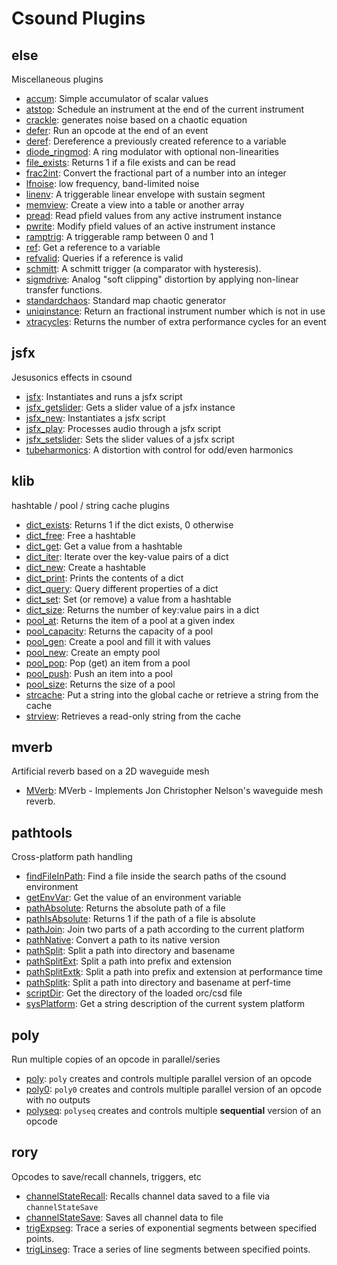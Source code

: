 # Csound Plugins

## else

Miscellaneous plugins

  * [accum](opcodes/accum.md): Simple accumulator of scalar values
  * [atstop](opcodes/atstop.md): Schedule an instrument at the end of the current instrument
  * [crackle](opcodes/crackle.md): generates noise based on a chaotic equation
  * [defer](opcodes/defer.md): Run an opcode at the end of an event
  * [deref](opcodes/deref.md): Dereference a previously created reference to a variable
  * [diode_ringmod](opcodes/diode_ringmod.md): A ring modulator with optional non-linearities
  * [file_exists](opcodes/file_exists.md): Returns 1 if a file exists and can be read
  * [frac2int](opcodes/frac2int.md): Convert the fractional part of a number into an integer
  * [lfnoise](opcodes/lfnoise.md): low frequency, band-limited noise
  * [linenv](opcodes/linenv.md): A triggerable linear envelope with sustain segment
  * [memview](opcodes/memview.md): Create a view into a table or another array
  * [pread](opcodes/pread.md): Read pfield values from any active instrument instance
  * [pwrite](opcodes/pwrite.md): Modify pfield values of an active instrument instance
  * [ramptrig](opcodes/ramptrig.md): A triggerable ramp between 0 and 1
  * [ref](opcodes/ref.md): Get a reference to a variable
  * [refvalid](opcodes/refvalid.md): Queries if a reference is valid
  * [schmitt](opcodes/schmitt.md): A schmitt trigger (a comparator with hysteresis).
  * [sigmdrive](opcodes/sigmdrive.md): Analog "soft clipping" distortion by applying non-linear transfer functions.
  * [standardchaos](opcodes/standardchaos.md): Standard map chaotic generator
  * [uniqinstance](opcodes/uniqinstance.md): Return an fractional instrument number which is not in use
  * [xtracycles](opcodes/xtracycles.md): Returns the number of extra performance cycles for an event

## jsfx

Jesusonics effects in csound

  * [jsfx](opcodes/jsfx.md): Instantiates and runs a jsfx script
  * [jsfx_getslider](opcodes/jsfx_getslider.md): Gets a slider value of a jsfx instance
  * [jsfx_new](opcodes/jsfx_new.md): Instantiates a jsfx script
  * [jsfx_play](opcodes/jsfx_play.md): Processes audio through a jsfx script
  * [jsfx_setslider](opcodes/jsfx_setslider.md): Sets the slider values of a jsfx script
  * [tubeharmonics](opcodes/tubeharmonics.md): A distortion with control for odd/even harmonics

## klib

hashtable / pool / string cache plugins

  * [dict_exists](opcodes/dict_exists.md): Returns 1 if the dict exists, 0 otherwise
  * [dict_free](opcodes/dict_free.md): Free a hashtable
  * [dict_get](opcodes/dict_get.md): Get a value from a hashtable
  * [dict_iter](opcodes/dict_iter.md): Iterate over the key-value pairs of a dict
  * [dict_new](opcodes/dict_new.md): Create a hashtable
  * [dict_print](opcodes/dict_print.md): Prints the contents of a dict
  * [dict_query](opcodes/dict_query.md): Query different properties of a dict
  * [dict_set](opcodes/dict_set.md): Set (or remove) a value from a hashtable
  * [dict_size](opcodes/dict_size.md): Returns the number of key:value pairs in a dict
  * [pool_at](opcodes/pool_at.md): Returns the item of a pool at a given index
  * [pool_capacity](opcodes/pool_capacity.md): Returns the capacity of a pool
  * [pool_gen](opcodes/pool_gen.md): Create a pool and fill it with values
  * [pool_new](opcodes/pool_new.md): Create an empty  pool
  * [pool_pop](opcodes/pool_pop.md): Pop (get) an item from a pool
  * [pool_push](opcodes/pool_push.md): Push an item into a pool
  * [pool_size](opcodes/pool_size.md): Returns the size of a pool
  * [strcache](opcodes/strcache.md): Put a string into the global cache or retrieve a string from the cache
  * [strview](opcodes/strview.md): Retrieves a read-only string from the cache

## mverb

Artificial reverb based on a 2D waveguide mesh

  * [MVerb](opcodes/MVerb.md): MVerb - Implements Jon Christopher Nelson's waveguide mesh reverb.

## pathtools

Cross-platform path handling

  * [findFileInPath](opcodes/findFileInPath.md): Find a file inside the search paths of the csound environment
  * [getEnvVar](opcodes/getEnvVar.md): Get the value of an environment variable
  * [pathAbsolute](opcodes/pathAbsolute.md): Returns the absolute path of a file
  * [pathIsAbsolute](opcodes/pathIsAbsolute.md): Returns 1 if the path of a file is absolute
  * [pathJoin](opcodes/pathJoin.md): Join two parts of a path according to the current platform
  * [pathNative](opcodes/pathNative.md): Convert a path to its native version
  * [pathSplit](opcodes/pathSplit.md): Split a path into directory and basename
  * [pathSplitExt](opcodes/pathSplitExt.md): Split a path into prefix and extension
  * [pathSplitExtk](opcodes/pathSplitExtk.md): Split a path into prefix and extension at performance time
  * [pathSplitk](opcodes/pathSplitk.md): Split a path into directory and basename at perf-time
  * [scriptDir](opcodes/scriptDir.md): Get the directory of the loaded orc/csd file
  * [sysPlatform](opcodes/sysPlatform.md): Get a string description of the current system platform

## poly

Run multiple copies of an opcode in parallel/series

  * [poly](opcodes/poly.md): `poly` creates and controls multiple parallel version of an opcode
  * [poly0](opcodes/poly0.md): `poly0` creates and controls multiple parallel version of an opcode with no outputs
  * [polyseq](opcodes/polyseq.md): `polyseq` creates and controls multiple **sequential** version of an opcode

## rory

Opcodes to save/recall channels, triggers, etc

  * [channelStateRecall](opcodes/channelStateRecall.md): Recalls channel data saved to a file via `channelStateSave`
  * [channelStateSave](opcodes/channelStateSave.md): Saves all channel data to file
  * [trigExpseg](opcodes/trigExpseg.md): Trace a series of exponential segments between specified points.
  * [trigLinseg](opcodes/trigLinseg.md): Trace a series of line segments between specified points.
